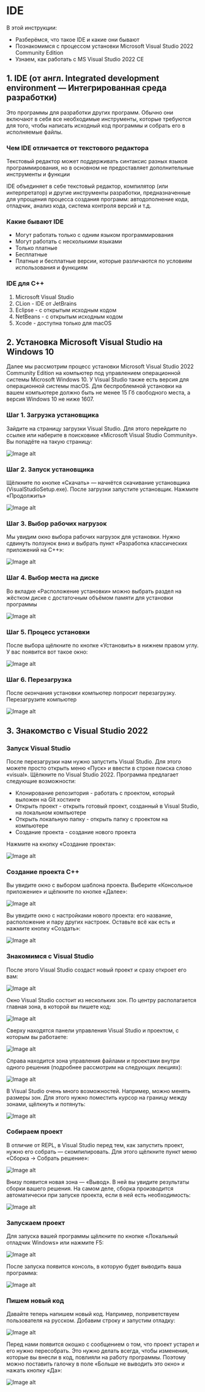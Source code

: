 # IDE

В этой инструкции:
- Разберёмся, что такое IDE и какие они бывают
- Познакомимся с процессом установки Microsoft Visual Studio 2022 Community Edition
- Узнаем, как работать с MS Visual Studio 2022 CE

## 1. IDE (от англ. Integrated development environment — Интегрированная среда разработки)
Это программы для разработки других программ. Обычно они включают в себя все необходимые инструменты, которые требуются для того, чтобы написать исходный код программы и собрать его в исполняемые файлы.

### Чем IDE отличается от текстового редактора
Текстовый редактор может поддерживать синтаксис разных языков программирования, но в основном не предоставляет дополнительные инструменты и функции

IDE объединяет в себе текстовый редактор, компилятор (или интерпретатор) и другие инструменты разработки, предназначенные для упрощения процесса создания программ: автодополнение кода, отладчик, анализ кода, система контроля версий и т.д.

### Какие бывают IDE
- Могут работать только с одним языком программирования
- Могут работать с несколькими языками
- Только платные
- Бесплатные
- Платные и бесплатные версии, которые различаются по условиям использования и функциям

### IDE для C++
1. Microsoft Visual Studio 
2. CLion - IDE от JetBrains
3. Eclipse - с открытым исходным кодом
4. NetBeans - с открытым исходным кодом
5. Xсode - доступна только для macOS

## 2. Установка Microsoft Visual Studio на Windows 10

Далее мы рассмотрим процесс установки Microsoft Visual Studio 2022 Community Edition на компьютер под управлением операционной системы Microsoft Windows 10. У Visual Studio также есть версия для операционной системы macOS. Для беспроблемной установки на вашем компьютере должно быть не менее 15 Гб свободного места, а версия Windows 10 не ниже 1607.

### Шаг 1. Загрузка установщика
Зайдите на страницу загрузки Visual Studio. Для этого перейдите по ссылке или наберите в поисковике «Microsoft Visual Studio Community». Вы попадёте на такую страницу:

![Image alt](https://github.com/netology-code/cppm-homeworks/blob/main/common/instr/1.PNG)

### Шаг 2. Запуск установщика
Щёлкните по кнопке «Скачать» — начнётся скачивание установщика (VisualStudioSetup.exe). После загрузки запустите установщик. 
Нажмите «Продолжить»

![Image alt](https://github.com/netology-code/cppm-homeworks/blob/main/common/instr/2.PNG)

### Шаг 3. Выбор рабочих нагрузок
Мы увидим окно выбора рабочих нагрузок для установки. Нужно сдвинуть ползунок вниз и выбрать пункт «Разработка классических приложений на C++»:

![Image alt](https://github.com/netology-code/cppm-homeworks/blob/main/common/instr/3.PNG)

### Шаг 4. Выбор места на диске
Во вкладке «Расположение установки» можно выбрать раздел на жёстком диске с достаточным объёмом памяти для установки программы

![Image alt](https://github.com/netology-code/cppm-homeworks/blob/main/common/instr/4.PNG)

### Шаг 5. Процесс установки
После выбора щёлкните по кнопке «Установить» в нижнем правом углу. У вас появится вот такое окно:

![Image alt](https://github.com/netology-code/cppm-homeworks/blob/main/common/instr/5.PNG)

### Шаг 6. Перезагрузка
После окончания установки компьютер попросит перезагрузку. Перезагрузите компьютер

![Image alt](https://github.com/netology-code/cppm-homeworks/blob/main/common/instr/5.PNG)

## 3. Знакомство с Visual Studio 2022

### Запуск Visual Studio
После перезагрузки нам нужно запустить Visual Studio. Для этого можете просто открыть меню «Пуск» и ввести в строке поиска слово «visual». Щёлкните по Visual Studio 2022. 
Программа предлагает следующие возможности:
- Клонирование репозитория - работать с проектом, который выложен на Git хостинге
- Открыть проект - открыть готовый проект, созданный в Visual Studio, на локальном компьютере
- Открыть локальную папку - открыть папку с проектом на компьютере
- Создание проекта - создание нового проекта

Нажмите на кнопку «Создание проекта»:

![Image alt](https://github.com/netology-code/cppm-homeworks/blob/main/common/instr/5.PNG)

### Создание проекта C++
Вы увидите окно с выбором шаблона проекта. Выберите «Консольное приложение» и щёлкните по кнопке «Далее»:

![Image alt](https://github.com/netology-code/cppm-homeworks/blob/main/common/instr/5.PNG)

Вы увидите окно с настройками нового проекта: его название, расположение и пару других настроек. Оставьте всё как есть и нажмите кнопку «Создать»:

![Image alt](https://github.com/netology-code/cppm-homeworks/blob/main/common/instr/5.PNG)

### Знакомимся с Visual Studio
После этого Visual Studio создаст новый проект и сразу откроет его вам:

![Image alt](https://github.com/netology-code/cppm-homeworks/blob/main/common/instr/5.PNG)

Окно Visual Studio состоит из нескольких зон. По центру располагается главная зона, в которой вы пишете код:

![Image alt](https://github.com/netology-code/cppm-homeworks/blob/main/common/instr/5.PNG)

Сверху находятся панели управления Visual Studio и проектом, с которым вы работаете: 

![Image alt](https://github.com/netology-code/cppm-homeworks/blob/main/common/instr/5.PNG)

Справа находится зона управления файлами и проектами внутри одного решения (подробнее рассмотрим на следующих лекциях):

![Image alt](https://github.com/netology-code/cppm-homeworks/blob/main/common/instr/5.PNG)

В Visual Studio очень много возможностей. Например, можно менять размеры зон. Для этого нужно поместить курсор на границу между зонами, щёлкнуть и потянуть:

![Image alt](https://github.com/netology-code/cppm-homeworks/blob/main/common/instr/5.PNG)

### Собираем проект
В отличие от REPL, в Visual Studio перед тем, как запустить проект, нужно его собрать — скомпилировать. Для этого щёлкните пункт меню «Сборка -> Собрать решение»:

![Image alt](https://github.com/netology-code/cppm-homeworks/blob/main/common/instr/5.PNG)

Внизу появится новая зона — «Вывод». В ней вы увидите результаты сборки вашего решения. На самом деле, сборка производится автоматически при запуске проекта, если в ней есть необходимость:

![Image alt](https://github.com/netology-code/cppm-homeworks/blob/main/common/instr/5.PNG)

### Запускаем проект
Для запуска вашей программы щёлкните по кнопке «Локальный отладчик Windows» или нажмите F5:

![Image alt](https://github.com/netology-code/cppm-homeworks/blob/main/common/instr/5.PNG)

После запуска появится консоль, в которую будет выводить ваша программа:

![Image alt](https://github.com/netology-code/cppm-homeworks/blob/main/common/instr/5.PNG)

### Пишем новый код
Давайте теперь напишем новый код. Например, поприветствуем пользователя на русском. Добавим строку и запустим отладку:

![Image alt](https://github.com/netology-code/cppm-homeworks/blob/main/common/instr/5.PNG)

Перед нами появится окошко с сообщением о том, что проект устарел и его нужно пересобрать. Это нужно делать всегда, чтобы изменения, которые вы внесли в код, повлияли на работу программы. Поэтому можно поставить галочку в поле «Больше не выводить это окно» и нажать кнопку «Да»:

![Image alt](https://github.com/netology-code/cppm-homeworks/blob/main/common/instr/5.PNG)



